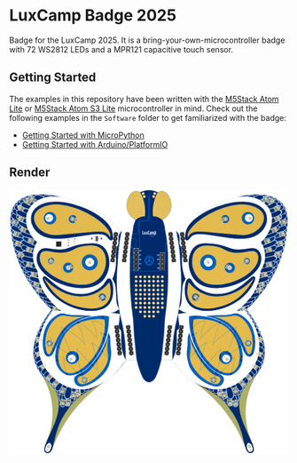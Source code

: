 # LuxCamp Badge 2025

Badge for the LuxCamp 2025. It is a bring-your-own-microcontroller badge
with 72 WS2812 LEDs and a MPR121 capacitive touch sensor.

## Getting Started

The examples in this repository have been written with the
[M5Stack Atom Lite](https://shop.m5stack.com/products/atom-lite-esp32-development-kit)
or [M5Stack Atom S3 Lite](https://shop.m5stack.com/products/atoms3-lite-esp32s3-dev-kit)
microcontroller in mind. Check out the following examples in the `Software`
folder to get familiarized with the badge:

 - [Getting Started with MicroPython](Software/MicroPython/README.md)
 - [Getting Started with Arduino/PlatformIO](Software/CPP/HelloBadge)

## Render

![PCB Render Front](Design/Render_Front.png)
